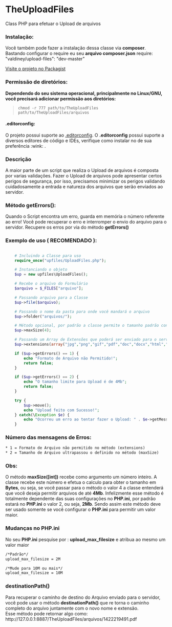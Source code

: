 # TheUploadFiles
Class PHP para efetuar o Upload de arquivos

<h3>Instalação:</h3>

<p>
    Você também pode fazer a instalação dessa classe via <b>composer</b>. Bastando configurar o require eu seu <b>arquivo composer.json</b>
    require: "valdiney/upload-files": "dev-master"
</p>

<a href="https://packagist.org/packages/valdiney/upload-files" target="_blank">Visite o projeto no Packagist</a>

<h3>Permissão de diretórios:</h3>

<strong>Dependendo do seu sistema operacional, principalmente no Linux/GNU, você precisará adicionar permissão aos diretórios:</strong>

>  `chmod -r 777 path/to/TheUploadFiles path/to/TheUploadFiles/arquivos`

<h4>.editorconfig:</h4>

<p>
    O projeto possui suporte ao <a href="https://editorconfig.org/" target="_blank">.editorconfig</a>. O <b>.editorconfig</b> possui suporte a diversos editores de código e IDEs, verifique como instalar no de sua preferência :wink: .
</p>

<h3>Descrição</h3>
<p>
    A maior parte de um script que realiza o Upload de arquivos é composta por varias validações. Fazer o Upload de arquivos pode apresentar certos perigos de segurança, por isso, precisamos minimizar os perigos validando cuidadosamente a entrada e natureza dos arquivos que serão enviados ao servidor.
</p>
<h3>Método getErrors():</h3>
<p>
    Quando o Script encontra um erro, guarda em memória o número referente ao erro! Você pode recuperar o erro e interromper o envio do arquivo para o servidor.
    Recupere os erros por via do método <b>getErrors()</b>
</p>
<h3>Exemplo de uso ( RECOMENDADO ):</h3>


```php

    # Incluindo a Classe para uso
    require_once("upfiles/UploadFiles.php");

    # Instanciando o objeto
    $up = new upfiles\UploadFiles();

    # Recebe o arquivo do Formulário
    $arquivo = $_FILES["arquivo"];

    # Passando arquivo para a Classe
    $up->file($arquivo);

    # Passando o nome da pasta para onde você mandará o arquivo
    $up->folder("arquivos/");

    # Método opcional, por padrão a classe permite o tamanho padrão configurado pelo PHP que é 2Mb
    $up->maxSize(4);

    # Passando um Array de Extensões que poderá ser enviado para o servidor
    $up->extensions(array("jpg","png","gif","pdf","doc","docx","html","txt"));

    if ($up->getErrors() == 1) {
        echo "Formato de Arquivo não Permitido!";
        return false;
    }

    if ($up->getErrors() == 2) {
        echo "O tamanho limite para Upload é de 4Mb";
        return false;
    }

    try {
        $up->move();
        echo "Upload feito com Sucesso!";
    } catch(\Exception $e) {
        echo "Ocorreu um erro ao tentar fazer o Upload: " . $e->getMessage();
    }
```

<h3>Número das mensagens de Erros:</h3>

```txt
* 1 = Formato de Arquivo não permitido no método (extensions)
* 2 = Tamanho de Arquivo ultrapassou o definido no método (maxSize)
```

<h3>Obs:</h3>
<p>
    O método <b>maxSize([int])</b> recebe como argumento um número inteiro. A classe recebe este número e efetua o calculo para obter o tamanho em <b>Bytes</b>, ou seja, se você passar para o método o valor 4 a classe entenderá que você deseja permitir arquivos de até <b>4Mb</b>.
    Infelizmente esse método é totalmente dependente das suas configurações no <b>PHP.ini</b>, por padrão estará no   <b>PHP.ini</b> o valor 2, ou seja, <b>2Mb</b>. Sendo assim este método deve ser usado somente se você configurar o <b>PHP.ini</b> para permitir um valor maior.
</p>

<h3>Mudanças no PHP.ini</h3>
<p>
    No seu <b>PHP.ini</b> pesquise por : <b>upload_max_filesize</b>  e atribua ao mesmo um valor maior
</p>

```txt
/*Padrão*/
upload_max_filesize = 2M

/*Mude para 10M ou mais*/
upload_max_filesize = 10M
```

<h3>destinationPath()</h3>
<p>
    Para recuperar o caminho de destino do Arquivo enviado para o servidor, você pode usar o método <b>destinationPath()</b> que re torna o caminho completo do arquivo juntamente com o novo nome e extensão.

   <br>
    Esse método pode retornar algo como: http://127.0.0.1:8887/TheUploadFiles/arquivos/1422219491.pdf
</p>
